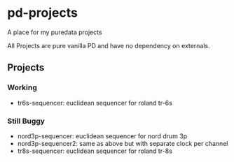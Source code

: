 # pd-projects

A place for my puredata projects

All Projects are pure vanilla PD and have no dependency on externals.

## Projects

### Working
- tr6s-sequencer: euclidean sequencer for roland tr-6s

### Still Buggy
- nord3p-sequencer: euclidean sequencer for nord drum 3p
- nord3p-sequencer2: same as above but with separate clock per channel
- tr8s-sequencer: euclidean sequencer for roland tr-8s

